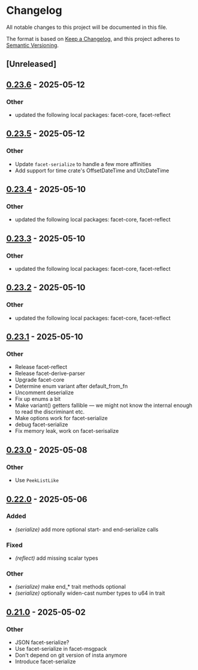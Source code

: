 # Changelog

All notable changes to this project will be documented in this file.

The format is based on [Keep a Changelog](https://keepachangelog.com/en/1.0.0/),
and this project adheres to [Semantic Versioning](https://semver.org/spec/v2.0.0.html).

## [Unreleased]

## [0.23.6](https://github.com/facet-rs/facet/compare/facet-serialize-v0.23.5...facet-serialize-v0.23.6) - 2025-05-12

### Other

- updated the following local packages: facet-core, facet-reflect

## [0.23.5](https://github.com/facet-rs/facet/compare/facet-serialize-v0.23.4...facet-serialize-v0.23.5) - 2025-05-12

### Other

- Update `facet-serialize` to handle a few more affinities
- Add support for time crate's OffsetDateTime and UtcDateTime

## [0.23.4](https://github.com/facet-rs/facet/compare/facet-serialize-v0.23.3...facet-serialize-v0.23.4) - 2025-05-10

### Other

- updated the following local packages: facet-core, facet-reflect

## [0.23.3](https://github.com/facet-rs/facet/compare/facet-serialize-v0.23.2...facet-serialize-v0.23.3) - 2025-05-10

### Other

- updated the following local packages: facet-core, facet-reflect

## [0.23.2](https://github.com/facet-rs/facet/compare/facet-serialize-v0.23.1...facet-serialize-v0.23.2) - 2025-05-10

### Other

- updated the following local packages: facet-core, facet-reflect

## [0.23.1](https://github.com/facet-rs/facet/compare/facet-serialize-v0.23.0...facet-serialize-v0.23.1) - 2025-05-10

### Other

- Release facet-reflect
- Release facet-derive-parser
- Upgrade facet-core
- Determine enum variant after default_from_fn
- Uncomment deserialize
- Fix up enums a bit
- Make variant() getters fallible — we might not know the internal enough to read the discriminant etc.
- Make options work for facet-serialize
- debug facet-serialize
- Fix memory leak, work on facet-serisalize

## [0.23.0](https://github.com/facet-rs/facet/compare/facet-serialize-v0.22.0...facet-serialize-v0.23.0) - 2025-05-08

### Other

- Use `PeekListLike`

## [0.22.0](https://github.com/facet-rs/facet/compare/facet-serialize-v0.21.0...facet-serialize-v0.22.0) - 2025-05-06

### Added

- *(serialize)* add more optional start- and end-serialize calls

### Fixed

- *(reflect)* add missing scalar types

### Other

- *(serialize)* make end_* trait methods optional
- *(serialize)* optionally widen-cast number types to u64 in trait

## [0.21.0](https://github.com/facet-rs/facet/compare/facet-serialize-v0.20.0...facet-serialize-v0.21.0) - 2025-05-02

### Other

- JSON facet-serialize?
- Use facet-serialize in facet-msgpack
- Don't depend on git version of insta anymore
- Introduce facet-serialize
